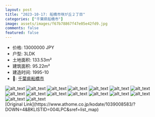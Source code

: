 ```yaml
---
layout: post
title: "2023-10-17: 船橋市咲が丘２丁目"
categories: ["千葉県船橋市"]
image: assets/images/f67b78867f47e05e42fd9.jpg
comments: false
featured: false
---
```


* 价格: 13000000 JPY
* 户型: 3LDK
* 土地面积: 133.53m²
* 建筑面积: 95.22m²
* 建造时间: 1995-10
* 📍: [千葉県船橋市](https://www.google.com/maps/search/?api=1&query=35.76159%2C140.02481)

<div class="scroll-container"><img src="/assets/images/83c80a8b36815bc5d797b.jpg" alt="alt_text"/>
<img src="/assets/images/6e0d7bd0060f1c000ce65.jpg" alt="alt_text"/>
<img src="/assets/images/f71170e29184bc652ec06.jpg" alt="alt_text"/>
<img src="/assets/images/591ddfcbe7e2175e1adcc.jpg" alt="alt_text"/>
<img src="/assets/images/46a168042c3580e79ce62.jpg" alt="alt_text"/>
<img src="/assets/images/52b9e3530a7f2ecfbb2b2.jpg" alt="alt_text"/>
<img src="/assets/images/8417f8b59e1d31df03800.jpg" alt="alt_text"/>
<img src="/assets/images/abf0781fdc856f9ff24c9.jpg" alt="alt_text"/>
<img src="/assets/images/40bc6fc9ffc6ff93dd8b1.jpg" alt="alt_text"/>
<img src="/assets/images/7c314038336c3d8a8c696.jpg" alt="alt_text"/>
<img src="/assets/images/8dfeef5f1f0d6d395dc3c.jpg" alt="alt_text"/>
<img src="/assets/images/d5ceedbddcc0a4aa886b2.jpg" alt="alt_text"/>
<img src="/assets/images/b9b88d22c611487ce800d.jpg" alt="alt_text"/>
<img src="/assets/images/7e1e38970c1c8aa2f5849.jpg" alt="alt_text"/>
<img src="/assets/images/9287d8b441f44aba73728.jpg" alt="alt_text"/>
<img src="/assets/images/f3e212eb121bd45ef02b2.jpg" alt="alt_text"/></div>
[Original Link](https://www.athome.co.jp/kodate/1039008583/?DOWN=4&BKLISTID=004LPC&sref=list_map)